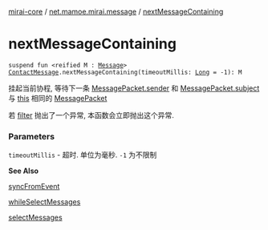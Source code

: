 [mirai-core](../index.md) / [net.mamoe.mirai.message](index.md) / [nextMessageContaining](./next-message-containing.md)

# nextMessageContaining

`suspend fun <reified M : `[`Message`](../net.mamoe.mirai.message.data/-message/index.md)`> `[`ContactMessage`](-contact-message/index.md)`.nextMessageContaining(timeoutMillis: `[`Long`](https://kotlinlang.org/api/latest/jvm/stdlib/kotlin/-long/index.html)` = -1): M`

挂起当前协程, 等待下一条 [MessagePacket.sender](-message-packet-base/sender.md) 和 [MessagePacket.subject](-message-packet-base/subject.md) 与 [this](next-message-containing/-this-.md) 相同的 [MessagePacket](-message-packet/index.md)

若 [filter](https://kotlinlang.org/api/latest/jvm/stdlib/kotlin.collections/filter.html) 抛出了一个异常, 本函数会立即抛出这个异常.

### Parameters

`timeoutMillis` - 超时. 单位为毫秒. `-1` 为不限制

**See Also**

[syncFromEvent](../net.mamoe.mirai.event/sync-from-event.md)

[whileSelectMessages](../net.mamoe.mirai.event/while-select-messages.md)

[selectMessages](../net.mamoe.mirai.event/select-messages.md)

